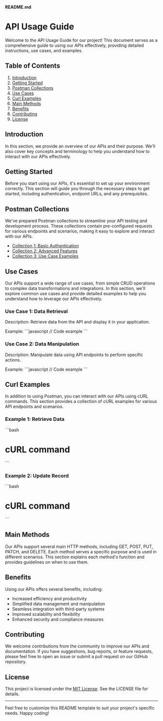 **README.md**

# API Usage Guide

Welcome to the API Usage Guide for our project! This document serves as a comprehensive guide to using our APIs effectively, providing detailed instructions, use cases, and examples.

## Table of Contents

1. [Introduction](#introduction)
2. [Getting Started](#getting-started)
3. [Postman Collections](#postman-collections)
4. [Use Cases](#use-cases)
5. [Curl Examples](#curl-examples)
6. [Main Methods](#main-methods)
7. [Benefits](#benefits)
8. [Contributing](#contributing)
9. [License](#license)

## Introduction

In this section, we provide an overview of our APIs and their purpose. We'll also cover key concepts and terminology to help you understand how to interact with our APIs effectively.

## Getting Started

Before you start using our APIs, it's essential to set up your environment correctly. This section will guide you through the necessary steps to get started, including authentication, endpoint URLs, and any prerequisites.

## Postman Collections

We've prepared Postman collections to streamline your API testing and development process. These collections contain pre-configured requests for various endpoints and scenarios, making it easy to explore and interact with our APIs.

- [Collection 1: Basic Authentication]([link-to-collection-1](https://github.com/harshad-kadam/PostmanCollections/blob/main/Ecommerce%20App.postman_collection.json))
- [Collection 2: Advanced Features]([link-to-collection-2](https://github.com/harshad-kadam/PostmanCollections/blob/main/Ecommerce%20App.postman_collection.json))
- [Collection 3: Use Case Examples]([link-to-collection-3](https://github.com/harshad-kadam/PostmanCollections/blob/main/Ecommerce%20App.postman_collection.json))

## Use Cases

Our APIs support a wide range of use cases, from simple CRUD operations to complex data transformations and integrations. In this section, we'll explore common use cases and provide detailed examples to help you understand how to leverage our APIs effectively.

### Use Case 1: Data Retrieval

Description: Retrieve data from the API and display it in your application.

Example:
\`\`\`javascript
// Code example
\`\`\`

### Use Case 2: Data Manipulation

Description: Manipulate data using API endpoints to perform specific actions.

Example:
\`\`\`javascript
// Code example
\`\`\`

## Curl Examples

In addition to using Postman, you can interact with our APIs using cURL commands. This section provides a collection of cURL examples for various API endpoints and scenarios.

### Example 1: Retrieve Data

\`\`\`bash
# cURL command
\`\`\`

### Example 2: Update Record

\`\`\`bash
# cURL command
\`\`\`

## Main Methods

Our APIs support several main HTTP methods, including GET, POST, PUT, PATCH, and DELETE. Each method serves a specific purpose and is used in different scenarios. This section explains each method's function and provides guidelines on when to use them.

## Benefits

Using our APIs offers several benefits, including:

- Increased efficiency and productivity
- Simplified data management and manipulation
- Seamless integration with third-party systems
- Improved scalability and flexibility
- Enhanced security and compliance measures

## Contributing

We welcome contributions from the community to improve our APIs and documentation. If you have suggestions, bug reports, or feature requests, please feel free to open an issue or submit a pull request on our GitHub repository.

## License

This project is licensed under the [MIT License]([link-to-license](https://github.com/harshad-kadam/PostmanCollections/blob/main/LICENSE)). See the LICENSE file for details.

---

Feel free to customize this README template to suit your project's specific needs. Happy coding!
